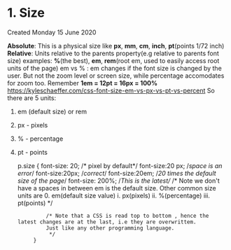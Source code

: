 # 1. Size
Created Monday 15 June 2020

**Absolute**: This is a physical size like **px**, **mm**, **cm**, **inch**, **pt**(points 1/72 inch)
**Relative**: Units relative to the parents property(e.g relative to parents font size)
examples: **%**(the best), **em**, **rem**(root em, used to easily access root units of the page)
em vs % : em changes if the font size is changed by the user. But not the zoom level or screen size, while percentage accomodates for zoom too.
Remember __1em = 12pt = 16px = 100%__
<https://kyleschaeffer.com/css-font-size-em-vs-px-vs-pt-vs-percent>
So there are 5 units:

1. em (default size) or rem
2. px - pixels
3. % - percentage
4. pt - points


	p.size {
	            font-size: 20; /* pixel by default*/
	            font-size:20 px; /*space is an error*/
	            font-size:20px; /*correct*/
	            font-size:20em; /*20 times the default size of the page*/
	            font-size: 200%; /*This is the latest/*
	            /* Note we don't have a spaces in between
	            em is the default size. Other common size units are
	            0. em(default size value)
	            i. px(pixels)
	            ii. %(percentage)
	            iii. pt(points)
	            */
	
	            /* Note that a CSS is read top to bottom , hence the latest changes are at the last, i.e they are overwrittem.
	            Just like any other programming language.
	             */
	        }

